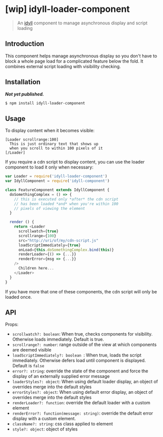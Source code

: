 # [wip] idyll-loader-component

> An [idyll](https://github.com/idyll-lang/idyll) component to manage asynchronous display and script loading

## Introduction

This component helps manage asynchronous display so you don't have to block a whole page load for a complicated feature below the fold. It combines external script loading with visibility checking.

## Installation

***Not yet published.***

```bash
$ npm install idyll-loader-component
```

## Usage

To display content when it becomes visible:

```
[Loader scrollrange:100]
  This is just ordinary text that shows up
  when you scroll to within 100 pixels of it
[/Loader]
```

If you require a cdn script to display content, you can use the loader component to load it only when necessary:

```javascript
var Loader = require('idyll-loader-component')
var IdyllComponent = require('idyll-component')

class FeatureComponent extends IdyllComponent {
  doSomethingComplex = () => {
    // this is executed only *after* the cdn script 
    // has been loaded *and* when you're within 100
    // pixels of viewing the element
  }

  render () {
    return <Loader
      scrollwatch={true}
      scrollrange={100}
      src="http://uri/of/my/cdn-script.js"
      loadScriptImmediately={true}
      onLoad={this.doSomethingComplex.bind(this)}
      renderLoader={() => {...}}
      renderError={msg => {...}}
    />
      Children here...
    </Loader>
  }
}
```

If you have more that one of these components, the cdn script will only be loaded once.

## API

Props:

- `scrollwatch?: boolean`: When true, checks components for visibility. Otherwise loads immediately. Default is true.
- `scrollrange?: number`: range outside of the view at which components are deemed visible
- `loadScriptImmediately?: boolean `: When true, loads the script immediately. Otherwise defers load until component is displayed. Default is `false`
- `error?: string`: override the state of the component and force the display of an externally supplied error message
- `loaderStyles?: object`: When using default loader display, an object of overrides merge into the default styles
- `errorStyles?: object`: When using default error display, an object of overrides merge into the default styles
- `renderLoader?: function`: override the default loader with a custom element
- `renderError?: function(message: string)`: override the default error display with a custom element.
- `className?: string`: css class applied to element
- `style?: object`: object of styles


